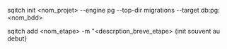 sqitch init <nom_projet> --engine pg  --top-dir migrations --target db:pg:<nom_bdd>

sqitch add <nom_etape> -m "<descrption_breve_etape>
       {init souvent au debut}